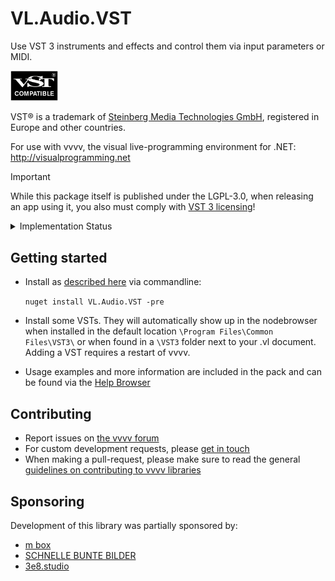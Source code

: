 # VL.Audio.VST
Use VST 3 instruments and effects and control them via input parameters or MIDI. 

<img src=".github/images/vst.png" width="15%" alt="VST Compatiblen" />

VST® is a trademark of [Steinberg Media Technologies GmbH](https://www.steinberg.net/), registered in Europe and other countries.

For use with vvvv, the visual live-programming environment for .NET: http://visualprogramming.net

> [!IMPORTANT]
> While this package itself is published under the LGPL-3.0, when releasing an app using it, you also must comply with [VST 3 licensing](https://steinbergmedia.github.io/vst3_dev_portal/pages/VST+3+Licensing/What+are+the+licensing+options.html)!

<details> <summary>Implementation Status</summary>
Compare [VST 3 Technical Documentation](https://steinbergmedia.github.io/vst3_dev_portal/pages/Technical+Documentation/Index.html)

| Implemented Interfaces | Status  |
| ------------- | ------------- |
| IAttributeList | done |
| IComponentHandler | parameter editing yes, restart calls some |
| IEventList | done |
| IUnitHandler | done |
| IHostApplication | done |
| IMessage | done |
| IParamValueQueue | done |
| IParameterChanges | done |
| IPlugFrame | done |

| Consumed Interfaces (from the plugin) | Status  |
| ------------- | ------------- |
| IComponent | state yes, bus count and info only main, IO mode no |
| IAudioProcessor | only stereo tested so far |
| IEditController | done |
| IConnectionPoint | yes, using a connection proxy which ensures any notifications are done on main thread |
| IUnitInfo | used to build display name of pins, also used in case of dynamic reflection |
| IProgramListData | no |
| IUnitData | no |
| IPlugView | sizing yes, keyboard handling no |

| Additional | Status  |
| ------------- | ------------- |
| Multiple Dynamic I/O Support | no |
| Silence flags | no |
| Parameter MIDI Mapping | yes |
| Parameter Finder | no - did have a look but found no plugin implementing it |
| Audio Presentation Latency | no |
| Dirty State, Open Editor Request and UI Group Editing Support | dirty state yes, rest no |
| KnobMode, Open Help & Open Aboutbox | no |
| Note Expression | no |
| Key Switch | no |
| Remote Presentation of Parameters | no |
| Context Menu | no |
| Enhanced Linked Parameters | no |
| iOS Inter-App Audio | no |
| Preset Meta-Information | no |
| Channel Context Info | no |
| Unit-Bus Assignment Change | no |
| Prefetchable | no |
| Automation State | no |
| PlugView Content Scaling | yes |
| Request Bus Activation | no |
| UI Snapshots | no |
| NoteExpression Physical UI Mapping | no |
| Legacy MIDI CC Out Event | yes |
| MIDI Learn | yes |
| Host Query Interface support | yes |
| MPE support for Wrappers | no |
| Parameter Function Name | no |
| Progress display | no |
| Process Context Requirements | no |
| Control Voltage Bus Flag | no |
| Module Info and Plug-in Compatibility | no |
| Get Current SystemTime | no |
| Process  Requirements | no |
| Data Transfert Between Processor/Controller | no |
| Remap Parameter ID | no |
</details> 

## Getting started
- Install as [described here](https://thegraybook.vvvv.org/reference/hde/managing-nugets.html) via commandline:

    `nuget install VL.Audio.VST -pre`

- Install some VSTs. They will automatically show up in the nodebrowser when installed in the default location `\Program Files\Common Files\VST3\` or when found in a `\VST3` folder next to your .vl document. Adding a VST requires a restart of vvvv.
- Usage examples and more information are included in the pack and can be found via the [Help Browser](https://thegraybook.vvvv.org/reference/hde/findinghelp.html)

## Contributing
- Report issues on [the vvvv forum](https://discourse.vvvv.org/c/vvvv-gamma/28)
- For custom development requests, please [get in touch](mailto:devvvvs@vvvv.org)
- When making a pull-request, please make sure to read the general [guidelines on contributing to vvvv libraries](https://thegraybook.vvvv.org/reference/extending/contributing.html)

## Sponsoring
Development of this library was partially sponsored by:  
* [m box](https://www.m-box.de/)
* [SCHNELLE BUNTE BILDER](https://schnellebuntebilder.de/)
* [3e8.studio](https://3e8.studio/)
